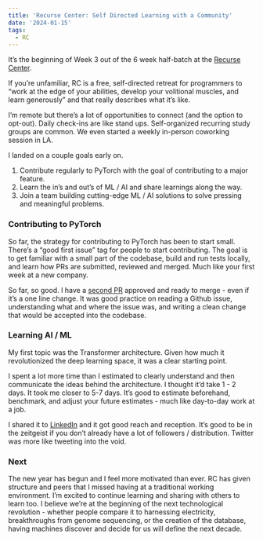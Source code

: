```yaml
---
title: 'Recurse Center: Self Directed Learning with a Community'
date: '2024-01-15'
tags:
  - RC
---
```


It’s the beginning of Week 3 out of the 6 week half-batch at the [Recurse Center](https://www.recurse.com/about).

If you’re unfamiliar, RC is a free, self-directed retreat for programmers to “work at the edge of your abilities, develop your volitional muscles, and learn generously” and that really describes what it’s like.

I’m remote but there’s a lot of opportunities to connect (and the option to opt-out). Daily check-ins are like stand ups. Self-organized recurring study groups are common. We even started a weekly in-person coworking session in LA.

I landed on a couple goals early on.

1. Contribute regularly to PyTorch with the goal of contributing to a major feature.
1. Learn the in’s and out’s of ML / AI and share learnings along the way.
1. Join a team building cutting-edge ML / AI solutions to solve pressing and meaningful problems.

### Contributing to PyTorch

So far, the strategy for contributing to PyTorch has been to start small. There’s a “good first issue” tag for people to start contributing. The goal is to get familiar with a small part of the codebase, build and run tests locally, and learn how PRs are submitted, reviewed and merged. Much like your first week at a new company.

So far, so good. I have a [second PR](https://github.com/pytorch/pytorch/pull/117224) approved and ready to merge - even if it’s a one line change. It was good practice on reading a Github issue, understanding what and where the issue was, and writing a clean change that would be accepted into the codebase.

### Learning AI / ML

My first topic was the Transformer architecture. Given how much it revolutionized the deep learning space, it was a clear starting point.

I spent a lot more time than I estimated to clearly understand and then communicate the ideas behind the architecture. I thought it’d take 1 - 2 days. It took me closer to 5-7 days. It’s good to estimate beforehand, benchmark, and adjust your future estimates - much like day-to-day work at a job.

I shared it to [LinkedIn](https://www.linkedin.com/posts/lam-roger_transformers-explained-really-activity-7149947772060770305-xCdN?utm_source=share&utm_medium=member_desktop) and it got good reach and reception. It’s good to be in the zeitgeist if you don’t already have a lot of followers / distribution. Twitter was more like tweeting into the void.

### Next

The new year has begun and I feel more motivated than ever. RC has given structure and peers that I missed having at a traditional working environment. I’m excited to continue learning and sharing with others to learn too. I believe we’re at the beginning of the next technological revolution - whether people compare it to harnessing electricity, breakthroughs from genome sequencing, or the creation of the database, having machines discover and decide for us will define the next decade.
